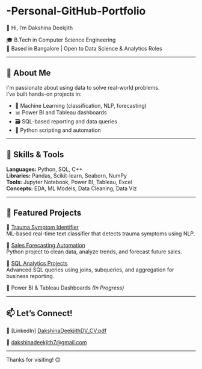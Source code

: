 # -Personal-GitHub-Portfolio
👋 Hi, I’m Dakshina Deekjith

🎓 B.Tech in Computer Science Engineering  
📍 Based in Bangalore | Open to Data Science & Analytics Roles  

---

## 💼 About Me
I'm passionate about using data to solve real-world problems.  
I’ve built hands-on projects in:

- 🧠 Machine Learning (classification, NLP, forecasting)
- 📊 Power BI and Tableau dashboards
- 🗃️ SQL-based reporting and data queries
- 🐍 Python scripting and automation

---

## 🧰 Skills & Tools

**Languages:** Python, SQL, C++  
**Libraries:** Pandas, Scikit-learn, Seaborn, NumPy  
**Tools:** Jupyter Notebook, Power BI, Tableau, Excel  
**Concepts:** EDA, ML Models, Data Cleaning, Data Viz

---

## 📁 Featured Projects

🔹 [Trauma Symptom Identifier](https://github.com/DakshinaDeekjith/trauma-symptom-identifier)  
ML-based real-time text classifier that detects trauma symptoms using NLP.

🔹 [Sales Forecasting Automation](https://github.com/DakshinaDeekjith/sales-forecasting-automation)  
Python project to clean data, analyze trends, and forecast future sales.

🔹 [SQL Analytics Projects](https://github.com/DakshinaDeekjith/sql-analysis-projects)  
Advanced SQL queries using joins, subqueries, and aggregation for business reporting.

🔹 Power BI & Tableau Dashboards *(In Progress)*

---

## 📫 Let’s Connect!

🔗 [LinkedIn]  [DakshinaDeekjithDV_CV.pdf](https://github.com/user-attachments/files/19959235/DakshinaDeekjithDV_CV.pdf)

📧 dakshinadeekjith7@gmail.com

---

Thanks for visiting! 😊




